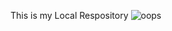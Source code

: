 This is my Local Respository
![oops](https://github.com/user-attachments/assets/e2f8bc93-c0e3-45b3-9cab-d040e8e66aaf)
